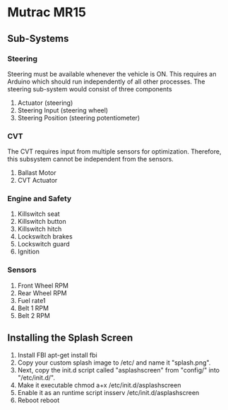 # Mutrac MR15

## Sub-Systems

### Steering
Steering must be available whenever the vehicle is ON.
This requires an Arduino which should run independently of all other processes.
The steering sub-system would consist of three components
1. Actuator (steering)
2. Steering Input (steering wheel)
3. Steering Position (steering potentiometer)

### CVT
The CVT requires input from multiple sensors for optimization.
Therefore, this subsystem cannot be independent from the sensors.
1. Ballast Motor
2. CVT Actuator

### Engine and Safety
1. Killswitch seat
2. Killswitch button
3. Killswitch hitch
4. Lockswitch brakes
5. Lockswitch guard
6. Ignition

### Sensors
1. Front Wheel RPM
2. Rear Wheel RPM
3. Fuel rate1
4. Belt 1 RPM
5. Belt 2 RPM

## Installing the Splash Screen
1. Install FBI
    apt-get install fbi
2. Copy your custom splash image to /etc/ and name it "splash.png".
3. Next, copy the init.d script called "asplashscreen" from "config/" into "/etc/init.d/".
4. Make it executable
    chmod a+x /etc/init.d/asplashscreen
5. Enable it as an runtime script
    insserv /etc/init.d/asplashscreen
6. Reboot
    reboot

